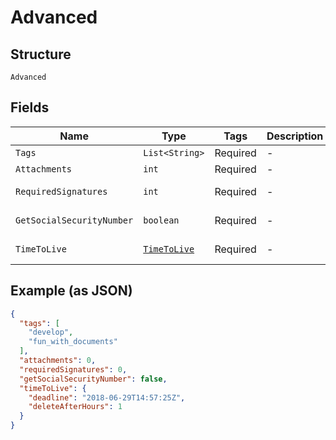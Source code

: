 
# Advanced

## Structure

`Advanced`

## Fields

| Name | Type | Tags | Description | Getter | Setter |
|  --- | --- | --- | --- | --- | --- |
| `Tags` | `List<String>` | Required | - | List<String> getTags() | setTags(List<String> tags) |
| `Attachments` | `int` | Required | - | int getAttachments() | setAttachments(int attachments) |
| `RequiredSignatures` | `int` | Required | - | int getRequiredSignatures() | setRequiredSignatures(int requiredSignatures) |
| `GetSocialSecurityNumber` | `boolean` | Required | - | boolean getGetSocialSecurityNumber() | setGetSocialSecurityNumber(boolean getSocialSecurityNumber) |
| `TimeToLive` | [`TimeToLive`](/doc/models/time-to-live.md) | Required | - | TimeToLive getTimeToLive() | setTimeToLive(TimeToLive timeToLive) |

## Example (as JSON)

```json
{
  "tags": [
    "develop",
    "fun_with_documents"
  ],
  "attachments": 0,
  "requiredSignatures": 0,
  "getSocialSecurityNumber": false,
  "timeToLive": {
    "deadline": "2018-06-29T14:57:25Z",
    "deleteAfterHours": 1
  }
}
```


